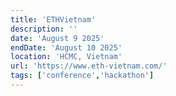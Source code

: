 ```yaml
---
title: 'ETHVietnam'
description: ''
date: 'August 9 2025'
endDate: 'August 10 2025'
location: 'HCMC, Vietnam'
url: 'https://www.eth-vietnam.com/'
tags: ['conference','hackathon']
---
```


